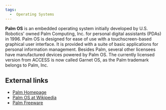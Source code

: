 ```yaml
---
tags:
  -  Operating Systems
---
```

**Palm OS** is an embedded operating system initially developed by U.S.
Robotics' owned Palm Computing, Inc. for personal digital assistants
(PDAs) in 1996. Palm OS is designed for ease of use with a
touchscreen-based graphical user interface. It is provided with a suite
of basic applications for personal information management. Besides Palm,
several other licensees have manufactured devices powered by Palm OS.
The currently licensed version from ACCESS is now called Garnet OS, as
the Palm trademark belongs to Palm, Inc.

## External links

- [Palm Homepage](http://www.palm.com/)
- [Palm OS at Wikipedia](http://en.wikipedia.org/wiki/Palm_OS)
- [Palm Freeware](http://www.palm-freeware.org/)